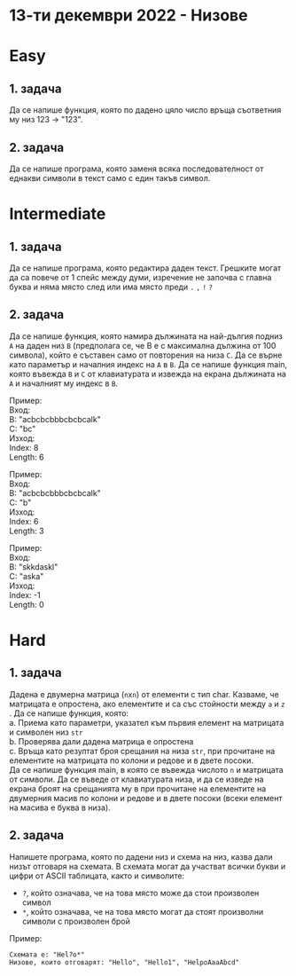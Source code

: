 # 13-ти декември 2022 - Низове

# Easy
## 1. задача
Да се напише функция, която по дадено цяло число връща съответния му низ 123 → "123".

## 2. задача
Да се напише програма, която заменя всяка последователност от еднакви символи в текст само с един 
такъв символ. 

# Intermediate

## 1. задача
Да се напише програма, която редактира даден текст. Грешките могат да са повече от 1 спейс между думи, изречение не започва с главна буква и няма място след или има място преди `.` `,` `!` `?`

## 2. задача
Да се напише функция, която намира дължината на най-дългия подниз `А` на даден низ `B` (предполага се, че B e с максимална дължина от 100 символа), който е
съставен само от повторения на низа `C`. Да се върне като параметър и началния индекс на `А` в `B`. Да се напише функция main, която въвежда `B` и `C` от клавиатурата и извежда на екрана дължината на `А` и началният му индекс в `В`.   

Пример:   
Вход:   
B: "acbcbcbbbcbcbcalk"   
C: "bc"   
Изход:    
Index: 8   
Length: 6

Пример:   
Вход:   
B: "acbcbcbbbcbcbcalk"   
C: "b"   
Изход:    
Index: 6   
Length: 3

Пример:   
Вход:   
B: "skkdaskl"   
C: "aska"   
Изход:    
Index: -1   
Length: 0


# Hard
## 1. задача
Дадена е двумерна матрица (`n`х`n`) от елементи с тип char. Казваме, че матрицата е опростена, ако елементите и са със стойности между `a` и `z` . Да се напише функция, която:    
a. Приема като параметри, указател към първия елемент на матрицата и символен низ `str`   
b. Проверява дали дадена матрица е опростена     
c. Връща като резултат броя срещания на низа `str`, при прочитане на елементите на матрицата по колони и редове и в двете посоки.      
Да се напише функция main, в която се въвежда числото `n` и матрицата от символи. Да се въведе от клавиатурата низа, и да се изведе на екрана броят на срещанията му в при прочитане на елементите на двумерния масив по колони и редове и в двете посоки (всеки елемент на масива е
буква в низа).


## 2. задача
Напишете програма, която по дадени низ и схема на низ, казва дали низът отговаря на схемата. В схемата могат да участват всички букви и цифри от ASCII таблицата, както и символите:

- `?`, който означава, че на това място може да стои произволен символ
- `*`, който означава, че на това място могат да стоят произволни символи с произволен брой   

Пример:
```
Схемата е: "Hel?o*"   
Низове, които отговарят: "Hello", "Hello1", "HelpoAaaAbcd"
```
